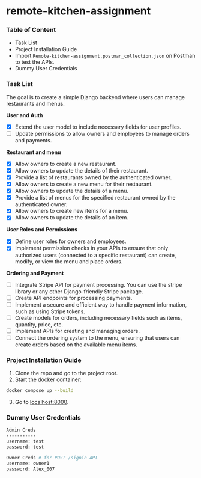 # remote-kitchen-assignment

### Table of Content
- Task List
- Project Installation Guide
- Import `Remote-kitchen-assignment.postman_collection.json` on Postman to test the APIs.
- Dummy User Credentials 

### Task List

The goal is to create a simple Django backend where users can manage restaurants and menus.

**User and Auth**
- [x] Extend the user model to include necessary fields for user profiles.
- [ ] Update permissions to allow owners and employees to manage orders and payments.

**Restaurant and menu**
- [x] Allow owners to create a new restaurant.
- [x] Allow owners to update the details of their restaurant.
- [x] Provide a list of restaurants owned by the authenticated owner.
- [x] Allow owners to create a new menu for their restaurant.
- [x] Allow owners to update the details of a menu.
- [x] Provide a list of menus for the specified restaurant owned by the authenticated owner.
- [x] Allow owners to create new items for a menu.
- [x] Allow owners to update the details of an item.

**User Roles and Permissions**
- [x] Define user roles for owners and employees.
- [x] Implement permission checks in your APIs to ensure that only authorized users (connected to a specific restaurant) can create, modify, or view the menu and place orders.

**Ordering and Payment**
- [ ] Integrate Stripe API for payment processing. You can use the stripe library or any other Django-friendly Stripe package.
- [ ] Create API endpoints for processing payments.
- [ ] Implement a secure and efficient way to handle payment information, such as using Stripe tokens.
- [ ] Create models for orders, including necessary fields such as items, quantity, price, etc.
- [ ] Implement APIs for creating and managing orders.
- [ ] Connect the ordering system to the menu, ensuring that users can create orders based on the available menu items.

### Project Installation Guide

1. Clone the repo and go to the project root.
2. Start the docker container: 
```bash
docker compose up --build
```
3. Go to [localhost:8000](http://localhost:8000).

### Dummy User Credentials 

```bash
Admin Creds
-----------
username: test
password: test

Owner Creds # for POST /signin API
username: owner1
password: Alex_007
```